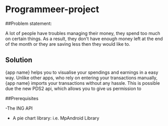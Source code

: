 # Programmeer-project

##Problem statement:

A lot of people have troubles managing their money, they spend too much on certain things. As a result, they don't have enough money left at the end of the month or they are saving less then they would like to. 

## Solution

{app name} helps you to visualise your spendings and earnings in a easy way. Unlike other apps, who rely on entering your transactions manually, {app name} imports your transactions without any hassle. This is possible due the new PDS2 api, which allows you to give us permission to 

##Prerequisites

-The ING API
- A pie chart library: i.e. MpAndroid Library



